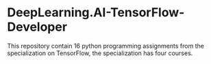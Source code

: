 # DeepLearning.AI-TensorFlow-Developer
This repository contain 16 python programming assignments from the specialization on TensorFlow, the specialization has four courses.
